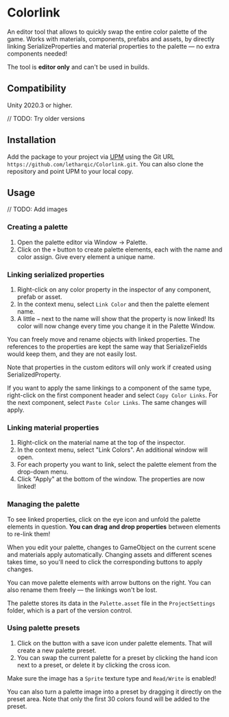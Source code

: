 # Colorlink

An editor tool that allows to quickly swap the entire color palette of the game. Works with materials, components, prefabs and assets, by directly linking SerializeProperties and material properties to the palette — no extra components needed!

The tool is **editor only** and can't be used in builds.

## Compatibility

Unity 2020.3 or higher.

// TODO: Try older versions

## Installation

Add the package to your project via
[UPM](https://docs.unity3d.com/Manual/upm-ui.html) using the Git URL
`https://github.com/letharqic/Colorlink.git`. You can also clone the repository
and point UPM to your local copy.

## Usage

// TODO: Add images

### Creating a palette

1. Open the palette editor via Window → Palette.
2. Click on the `+` button to create palette elements, each with the name and color assign. Give every element a unique name.

### Linking serialized properties

1. Right-click on any color property in the inspector of any component, prefab or asset.
2. In the context menu, select `Link Color` and then the palette element name.
3. A little `→` next to the name will show that the property is now linked! Its color will now change every time you change it in the Palette Window.

You can freely move and rename objects with linked properties. The references to the properties are kept the same way that SerializeFields would keep them, and they are not easily lost. 

Note that properties in the custom editors will only work if created using SerializedProperty.

If you want to apply the same linkings to a component of the same type, right-click on the first component header and select `Copy Color Links`. For the next component, select `Paste Color Links`. The same changes will apply.

### Linking material properties

1. Right-click on the material name at the top of the inspector.
2. In the context menu, select "Link Colors". An additional window will open.
3. For each property you want to link, select the palette element from the drop-down menu.
4. Click "Apply" at the bottom of the window. The properties are now linked!

### Managing the palette

To see linked properties, click on the eye icon and unfold the palette elements in question. **You can drag and drop properties** between elements to re-link them!

When you edit your palette, changes to GameObject on the current scene and materials apply automatically. Changing assets and different scenes takes time, so you'll need to click the corresponding buttons to apply changes.

You can move palette elements with arrow buttons on the right. You can also rename them freely — the linkings won't be lost.

The palette stores its data in the `Palette.asset` file in the `ProjectSettings` folder, which is a part of the version control.

### Using palette presets

1. Click on the button with a save icon under palette elements. That will create a new palette preset.
2. You can swap the current palette for a preset by clicking the hand icon next to a preset, or delete it by clicking the cross icon.

Make sure the image has a `Sprite` texture type and `Read/Write` is enabled!

You can also turn a palette image into a preset by dragging it directly on the preset area. Note that only the first 30 colors found will be added to the preset.